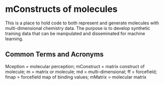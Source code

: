 # mConstructs of molecules

This is a place to hold code to both represent and generate molecules with multi-dimensional chemistry data.
The purpose is to develop synthetic training data that can be manipulated and disseminated for machine learning.

## Common Terms and Acronyms

Mception = molecular perception; mConstruct = matrix construct of molecule; m = matrix or molecule; md = multi-dimensional; ff = forcefield; fmap = forcefield map of binding values; mMatrix = molecular matrix
